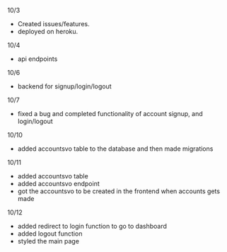 10/3

-   Created issues/features.
-   deployed on heroku.

10/4

-   api endpoints

10/6

-   backend for signup/login/logout

10/7

-   fixed a bug and completed functionality of account signup, and login/logout

10/10

-   added accountsvo table to the database and then made migrations

10/11

-   added accountsvo table
-   added accountsvo endpoint
-   got the accountsvo to be created in the frontend when accounts gets made

10/12

-   added redirect to login function to go to dashboard
-   added logout function
-   styled the main page
